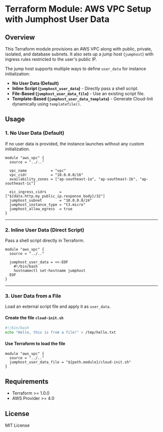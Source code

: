 # **Terraform Module: AWS VPC Setup with Jumphost User Data**

## **Overview**

This Terraform module provisions an AWS VPC along with public, private, isolated, and database subnets. It also sets up a jump host (`jumphost`) with ingress rules restricted to the user's public IP.

The jump host supports multiple ways to define `user_data` for instance initialization:

- **No User Data (Default)**
- **Inline Script (`jumphost_user_data`)** - Directly pass a shell script.
- **File-Based (`jumphost_user_data_file`)** - Use an existing script file.
- **Template-Based (`jumphost_user_data_template`)** - Generate Cloud-Init dynamically using `templatefile()`.

## **Usage**

### **1. No User Data (Default)**

If no user data is provided, the instance launches without any custom initialization.

```hcl
module "aws_vpc" {
  source = "../.."

  vpc_name           = "vpc"
  vpc_cidr           = "10.0.0.0/16"
  availability_zones = ["ap-southeast-1a", "ap-southeast-1b", "ap-southeast-1c"]

  eic_ingress_cidrs      = ["${data.http.my_public_ip.response_body}/32"]
  jumphost_subnet        = "10.0.0.0/24"
  jumphost_instance_type = "t3.micro"
  jumphost_allow_egress  = true
}
```

---

### **2. Inline User Data (Direct Script)**

Pass a shell script directly in Terraform.

```hcl
module "aws_vpc" {
  source = "../.."

  jumphost_user_data = <<-EOF
    #!/bin/bash
    hostnamectl set-hostname jumphost
  EOF
}
```

---

### **3. User Data from a File**

Load an external script file and apply it as `user_data`.

#### **Create the file `cloud-init.sh`**

```bash
#!/bin/bash
echo "Hello, this is from a file!" > /tmp/hello.txt
```

#### **Use Terraform to load the file**

```hcl
module "aws_vpc" {
  source = "../.."
  jumphost_user_data_file = "${path.module}/cloud-init.sh"
}
```

## **Requirements**

- Terraform >= 1.0.0
- AWS Provider >= 4.0

## **License**

MIT License
